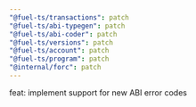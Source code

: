 ```yaml
---
"@fuel-ts/transactions": patch
"@fuel-ts/abi-typegen": patch
"@fuel-ts/abi-coder": patch
"@fuel-ts/versions": patch
"@fuel-ts/account": patch
"@fuel-ts/program": patch
"@internal/forc": patch
---
```


feat: implement support for new ABI error codes
